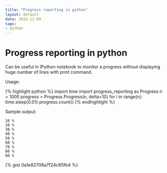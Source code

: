 ```yaml
---
title: "Progress reporting in python"
layout: default
date: 2015-11-09
tags:
- python
---
```


# Progress reporting in python

Can be useful in IPython notebook to monitor a progress without displaying huge
number of lines with print command.

Usage:

{% highlight python %}
import time
import progress_reporting as Progress
n = 1000
progress = Progress.Progress(n, delta=10)
for i in range(n):
    time.sleep(0.01)
    progress.count()
{% endhighlight %}

Sample output:

    10 %
    20 %
    30 %
    40 %
    50 %
    60 %
    70 %
    80 %
    90 %

{% gist 0a1e82708a7f24c85fb4 %}
